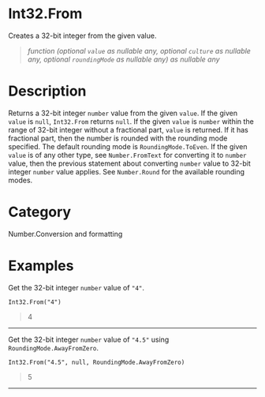 ﻿# Int32.From
Creates a 32-bit integer from the given value.
> _function (optional <code>value</code> as nullable any, optional <code>culture</code> as nullable any, optional <code>roundingMode</code> as nullable any) as nullable any_
# Description 
Returns a 32-bit integer <code>number</code> value from the given <code>value</code>. If the given <code>value</code> is <code>null</code>, <code>Int32.From</code> returns <code>null</code>.  If the given <code>value</code> is <code>number</code> within the range of 32-bit integer without a fractional part, <code>value</code> is returned. If it has fractional part, then the number is rounded with the rounding mode specified. The default rounding mode is <code>RoundingMode.ToEven</code>. If the given <code>value</code> is of any other type, see <code>Number.FromText</code> for converting it to <code>number</code> value, then the previous statement about converting <code>number</code> value to 32-bit integer <code>number</code> value applies. See <code>Number.Round</code> for the available rounding modes.

# Category 
Number.Conversion and formatting
# Examples 
Get the 32-bit integer <code>number</code> value of <code>"4"</code>.
```
Int32.From("4")
```
> 4
***
Get the 32-bit integer <code>number</code> value of <code>"4.5"</code> using <code>RoundingMode.AwayFromZero</code>.
```
Int32.From("4.5", null, RoundingMode.AwayFromZero)
```
> 5
***
